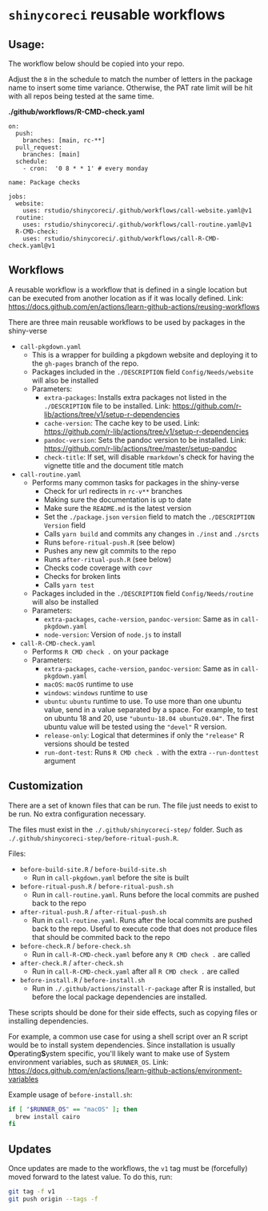# `shinycoreci` reusable workflows

## Usage:

The workflow below should be copied into your repo.

Adjust the `8` in the schedule to match the number of letters in the package name to insert some time variance. Otherwise, the PAT rate limit will be hit with all repos being tested at the same time.

**./github/workflows/R-CMD-check.yaml**
```
on:
  push:
    branches: [main, rc-**]
  pull_request:
    branches: [main]
  schedule:
    - cron:  '0 8 * * 1' # every monday

name: Package checks

jobs:
  website:
    uses: rstudio/shinycoreci/.github/workflows/call-website.yaml@v1
  routine:
    uses: rstudio/shinycoreci/.github/workflows/call-routine.yaml@v1
  R-CMD-check:
    uses: rstudio/shinycoreci/.github/workflows/call-R-CMD-check.yaml@v1
```

## Workflows

A reusable workflow is a workflow that is defined in a single location but can be executed from another location as if it was locally defined. Link: https://docs.github.com/en/actions/learn-github-actions/reusing-workflows

There are three main reusable workflows to be used by packages in the shiny-verse

* `call-pkgdown.yaml`
  * This is a wrapper for building a pkgdown website and deploying it to the `gh-pages` branch of the repo.
  * Packages included in the `./DESCRIPTION` field `Config/Needs/website` will also be installed
  * Parameters:
    * `extra-packages`: Installs extra packages not listed in the `./DESCRIPTION` file to be installed. Link: https://github.com/r-lib/actions/tree/v1/setup-r-dependencies
    * `cache-version`: The cache key to be used. Link: https://github.com/r-lib/actions/tree/v1/setup-r-dependencies
    * `pandoc-version`: Sets the pandoc version to be installed. Link: https://github.com/r-lib/actions/tree/master/setup-pandoc
    * `check-title`: If set, will disable `rmarkdown`'s check for having the vignette title and the document title match
* `call-routine.yaml`
  * Performs many common tasks for packages in the shiny-verse
    * Check for url redirects in `rc-v**` branches
    * Making sure the documentation is up to date
    * Make sure the `README.md` is the latest version
    * Set the `./package.json` `version` field to match the `./DESCRIPTION` `Version` field
    * Calls `yarn build` and commits any changes in `./inst` and `./srcts`
    * Runs `before-ritual-push.R` (see below)
    * Pushes any new git commits to the repo
    * Runs `after-ritual-push.R` (see below)
    * Checks code coverage with `covr`
    * Checks for broken lints
    * Calls `yarn test`
  * Packages included in the `./DESCRIPTION` field `Config/Needs/routine` will also be installed
  * Parameters:
    * `extra-packages`, `cache-version`, `pandoc-version`: Same as in `call-pkgdown.yaml`
    * `node-version`: Version of `node.js` to install
* `call-R-CMD-check.yaml`
  * Performs `R CMD check .` on your package
  * Parameters:
    * `extra-packages`, `cache-version`, `pandoc-version`: Same as in `call-pkgdown.yaml`
    * `macOS`: `macOS` runtime to use
    * `windows`: `windows` runtime to use
    * `ubuntu`: `ubuntu` runtime to use. To use more than one ubuntu value, send in a value separated by a space. For example, to test on ubuntu 18 and 20, use `"ubuntu-18.04 ubuntu20.04"`. The first ubuntu value will be tested using the `"devel"` R version.
    * `release-only`: Logical that determines if only the `"release"` R versions should be tested
    * `run-dont-test`: Runs `R CMD check .` with the extra `--run-donttest` argument

## Customization

There are a set of known files that can be run. The file just needs to exist to be run. No extra configuration necessary.

The files must exist in the `./.github/shinycoreci-step/` folder. Such as `./.github/shinycoreci-step/before-ritual-push.R`.

Files:
* `before-build-site.R` / `before-build-site.sh`
  * Run in `call-pkgdown.yaml` before the site is built
* `before-ritual-push.R` / `before-ritual-push.sh`
  * Run in `call-routine.yaml`. Runs before the local commits are pushed back to the repo
* `after-ritual-push.R` / `after-ritual-push.sh`
  * Run in `call-routine.yaml`. Runs after the local commits are pushed back to the repo. Useful to execute code that does not produce files that should be commited back to the repo
* `before-check.R` / `before-check.sh`
  * Run in `call-R-CMD-check.yaml` before any `R CMD check .` are called
* `after-check.R` / `after-check.sh`
  * Run in `call-R-CMD-check.yaml` after all `R CMD check .` are called
* `before-install.R` / `before-install.sh`
  * Run in `./.github/actions/install-r-package` after R is installed, but before the local package dependencies are installed.

These scripts should be done for their side effects, such as copying files or installing dependencies.

For example, a common use case for using a shell script over an R script would be to install system dependencies. Since installation is usually **O**perating**S**ystem specific, you'll likely want to make use of System environment variables, such as `$RUNNER_OS`. Link: https://docs.github.com/en/actions/learn-github-actions/environment-variables

Example usage of `before-install.sh`:
``` bash
if [ "$RUNNER_OS" == "macOS" ]; then
  brew install cairo
fi
```


## Updates

Once updates are made to the workflows, the `v1` tag must be (forcefully) moved forward to the latest value. To do this, run:

``` bash
git tag -f v1
git push origin --tags -f
```
